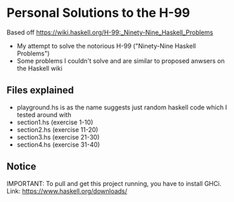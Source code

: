 # Personal Solutions to the H-99 

Based off https://wiki.haskell.org/H-99:_Ninety-Nine_Haskell_Problems

- My attempt to solve the notorious H-99 ("Ninety-Nine Haskell Problems")
- Some problems I couldn't solve and are similar to proposed anwsers on the Haskell wiki

## Files explained 

- playground.hs is as the name suggests just random haskell code which I tested around with
- section1.hs (exercise 1-10)
- section2.hs (exercise 11-20)
- section3.hs (exercise 21-30)
- section4.hs (exercise 31-40)

## Notice

IMPORTANT: To pull and get this project running, you have to install GHCi. 
Link: https://www.haskell.org/downloads/
